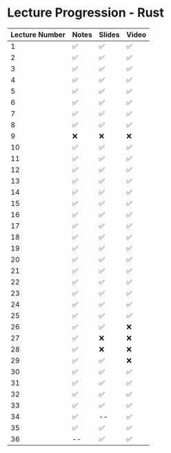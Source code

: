 # Lecture Progression - Rust

|Lecture Number| Notes | Slides | Video |
|---|---|---|---|
|  1| ✅ | ✅ | ✅ | 
|  2| ✅ | ✅ | ✅ | 
|  3| ✅ | ✅ | ✅ |
|  4| ✅ | ✅ | ✅ |
|  5| ✅ | ✅ | ✅ |
|  6| ✅ | ✅ | ✅ |
|  7| ✅ | ✅ | ✅ |
|  8| ✅ | ✅ | ✅ |
|  9| ❌ | ❌ | ❌ |
| 10| ✅ | ✅ | ✅ |
| 11| ✅ | ✅ | ✅ |
| 12| ✅ | ✅ | ✅ |
| 13| ✅ | ✅ | ✅ |
| 14| ✅ | ✅ | ✅ |
| 15| ✅ | ✅ | ✅ |
| 16| ✅ | ✅ | ✅ |
| 17| ✅ | ✅ | ✅ |
| 18| ✅ | ✅ | ✅ |
| 19| ✅ | ✅ | ✅ |
| 20| ✅ | ✅ | ✅ |
| 21| ✅ | ✅ | ✅ |
| 22| ✅ | ✅ | ✅ |
| 23| ✅ | ✅ | ✅ |
| 24| ✅ | ✅ | ✅ |
| 25| ✅ | ✅ | ✅ |
| 26| ✅ | ✅ | ❌ |
| 27| ✅ | ❌ | ❌ |
| 28| ✅ | ❌ | ❌ |
| 29| ✅ | ✅ | ❌ |
| 30| ✅ | ✅ | ✅ |
| 31| ✅ | ✅ | ✅ |
| 32| ✅ | ✅ | ✅ |
| 33| ✅ | ✅ | ✅ |
| 34| ✅ | -- | ✅ |
| 35| ✅ | ✅ | ✅ |
| 36| -- | ✅ | ✅ |

